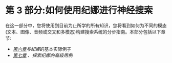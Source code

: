 <title>Part 3: How to Use Jina for Neural Search</title>

# 第 3 部分:如何使用纪娜进行神经搜索

在这一部分中，您将使用到目前为止所学的所有知识，您将看到如何为不同的模态(文本、图像、音频或交叉和多模态)构建搜索系统的分步指南。本部分包括以下章节:

*   [*第六章*](B17488_06.xhtml#_idTextAnchor085)*与纪娜*的基本实际例子
*   [*第七章*](B17488_07.xhtml#_idTextAnchor101) 、*探索纪娜的高级用例*